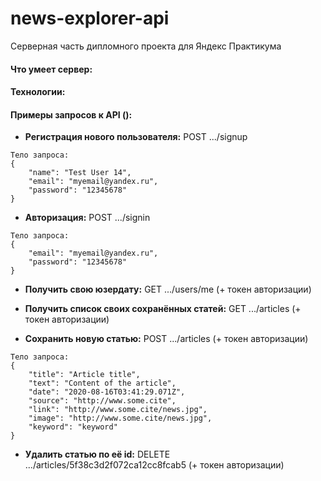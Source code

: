 # news-explorer-api
Серверная часть дипломного проекта для Яндекс Практикума

#### Что умеет сервер:

#### Технологии:

#### Примеры запросов к API ():

* **Регистрация нового пользователя:**   POST .../signup
```
Тело запроса:
{
    "name": "Test User 14",
    "email": "myemail@yandex.ru",
    "password": "12345678"
}
```

* **Авторизация:**   POST .../signin
```
Тело запроса:
{
    "email": "myemail@yandex.ru",
    "password": "12345678"
}
```

* **Получить свою юзердату:**     GET .../users/me (+ токен авторизации)

* **Получить список своих сохранённых статей:**   GET .../articles (+ токен авторизации)

* **Сохранить новую статью:**   POST .../articles   (+ токен авторизации)
```
Тело запроса:
{
    "title": "Article title",
    "text": "Content of the article",
    "date": "2020-08-16T03:41:29.071Z",
    "source": "http://www.some.cite",
    "link": "http://www.some.cite/news.jpg",
    "image": "http://www.some.cite/news.jpg",
    "keyword": "keyword"
}
```

* **Удалить статью по её id:**   DELETE .../articles/5f38c3d2f072ca12cc8fcab5 (+ токен авторизации)
